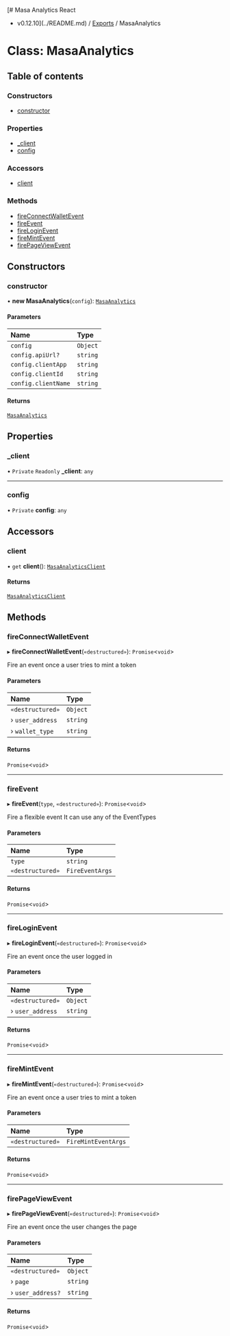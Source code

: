 [# Masa Analytics React
 - v0.12.10](../README.md) / [Exports](../modules.md) / MasaAnalytics

# Class: MasaAnalytics

## Table of contents

### Constructors

- [constructor](MasaAnalytics.md#constructor)

### Properties

- [\_client](MasaAnalytics.md#_client)
- [config](MasaAnalytics.md#config)

### Accessors

- [client](MasaAnalytics.md#client)

### Methods

- [fireConnectWalletEvent](MasaAnalytics.md#fireconnectwalletevent)
- [fireEvent](MasaAnalytics.md#fireevent)
- [fireLoginEvent](MasaAnalytics.md#fireloginevent)
- [fireMintEvent](MasaAnalytics.md#firemintevent)
- [firePageViewEvent](MasaAnalytics.md#firepageviewevent)

## Constructors

### constructor

• **new MasaAnalytics**(`config`): [`MasaAnalytics`](MasaAnalytics.md)

#### Parameters

| Name | Type |
| :------ | :------ |
| `config` | `Object` |
| `config.apiUrl?` | `string` |
| `config.clientApp` | `string` |
| `config.clientId` | `string` |
| `config.clientName` | `string` |

#### Returns

[`MasaAnalytics`](MasaAnalytics.md)

## Properties

### \_client

• `Private` `Readonly` **\_client**: `any`

___

### config

• `Private` **config**: `any`

## Accessors

### client

• `get` **client**(): [`MasaAnalyticsClient`](MasaAnalyticsClient.md)

#### Returns

[`MasaAnalyticsClient`](MasaAnalyticsClient.md)

## Methods

### fireConnectWalletEvent

▸ **fireConnectWalletEvent**(`«destructured»`): `Promise`\<`void`\>

Fire an event once a user tries to mint a token

#### Parameters

| Name | Type |
| :------ | :------ |
| `«destructured»` | `Object` |
| › `user_address` | `string` |
| › `wallet_type` | `string` |

#### Returns

`Promise`\<`void`\>

___

### fireEvent

▸ **fireEvent**(`type`, `«destructured»`): `Promise`\<`void`\>

Fire a flexible event
It can use any of the EventTypes

#### Parameters

| Name | Type |
| :------ | :------ |
| `type` | `string` |
| `«destructured»` | `FireEventArgs` |

#### Returns

`Promise`\<`void`\>

___

### fireLoginEvent

▸ **fireLoginEvent**(`«destructured»`): `Promise`\<`void`\>

Fire an event once the user logged in

#### Parameters

| Name | Type |
| :------ | :------ |
| `«destructured»` | `Object` |
| › `user_address` | `string` |

#### Returns

`Promise`\<`void`\>

___

### fireMintEvent

▸ **fireMintEvent**(`«destructured»`): `Promise`\<`void`\>

Fire an event once a user tries to mint a token

#### Parameters

| Name | Type |
| :------ | :------ |
| `«destructured»` | `FireMintEventArgs` |

#### Returns

`Promise`\<`void`\>

___

### firePageViewEvent

▸ **firePageViewEvent**(`«destructured»`): `Promise`\<`void`\>

Fire an event once the user changes the page

#### Parameters

| Name | Type |
| :------ | :------ |
| `«destructured»` | `Object` |
| › `page` | `string` |
| › `user_address?` | `string` |

#### Returns

`Promise`\<`void`\>
